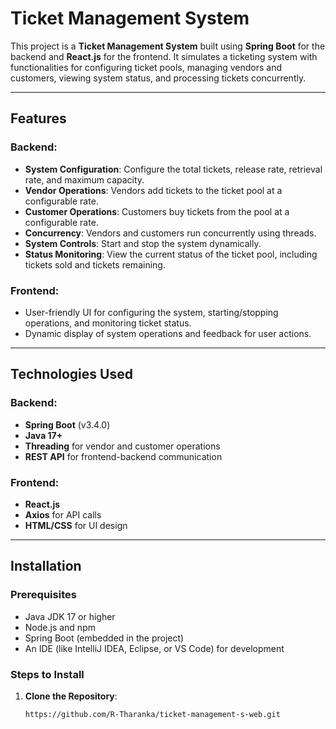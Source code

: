 
# Ticket Management System

This project is a **Ticket Management System** built using **Spring Boot** for the backend and **React.js** for the frontend. It simulates a ticketing system with functionalities for configuring ticket pools, managing vendors and customers, viewing system status, and processing tickets concurrently.

---

## Features

### Backend:
- **System Configuration**: Configure the total tickets, release rate, retrieval rate, and maximum capacity.
- **Vendor Operations**: Vendors add tickets to the ticket pool at a configurable rate.
- **Customer Operations**: Customers buy tickets from the pool at a configurable rate.
- **Concurrency**: Vendors and customers run concurrently using threads.
- **System Controls**: Start and stop the system dynamically.
- **Status Monitoring**: View the current status of the ticket pool, including tickets sold and tickets remaining.

### Frontend:
- User-friendly UI for configuring the system, starting/stopping operations, and monitoring ticket status.
- Dynamic display of system operations and feedback for user actions.

---

## Technologies Used

### Backend:
- **Spring Boot** (v3.4.0)
- **Java 17+**
- **Threading** for vendor and customer operations
- **REST API** for frontend-backend communication

### Frontend:
- **React.js**
- **Axios** for API calls
- **HTML/CSS** for UI design

---

## Installation

### Prerequisites
- Java JDK 17 or higher
- Node.js and npm
- Spring Boot (embedded in the project)
- An IDE (like IntelliJ IDEA, Eclipse, or VS Code) for development

### Steps to Install

1. **Clone the Repository**:
   ```bash
   https://github.com/R-Tharanka/ticket-management-s-web.git
   ```
